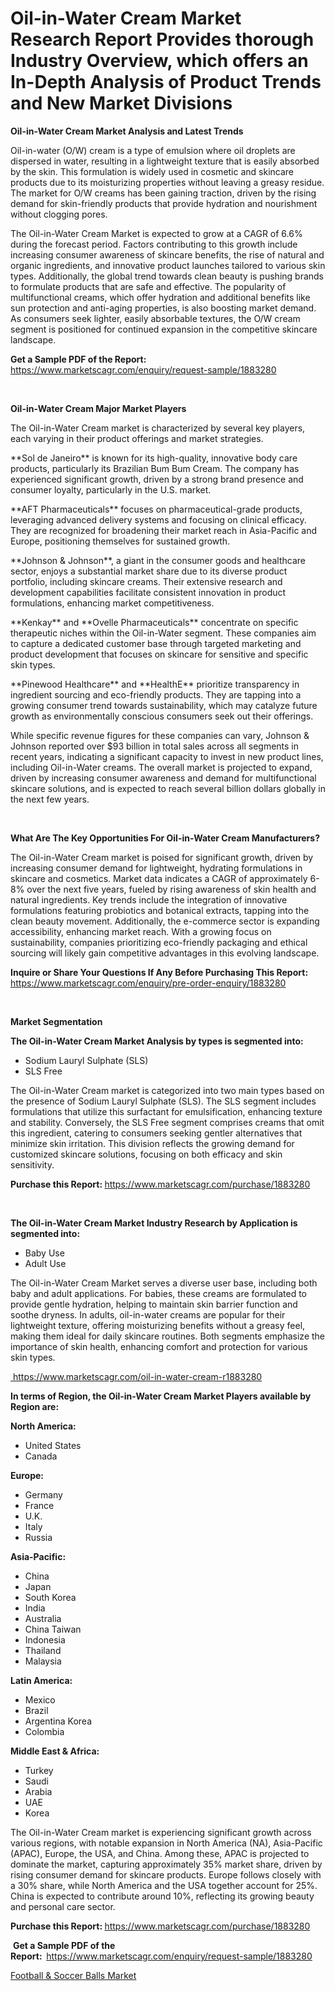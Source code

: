 <p><h1>Oil-in-Water Cream Market Research Report Provides thorough Industry Overview, which offers an In-Depth Analysis of Product Trends and New Market Divisions</h1></p><p><strong>Oil-in-Water Cream Market Analysis and Latest Trends</strong></p>
<p><p>Oil-in-water (O/W) cream is a type of emulsion where oil droplets are dispersed in water, resulting in a lightweight texture that is easily absorbed by the skin. This formulation is widely used in cosmetic and skincare products due to its moisturizing properties without leaving a greasy residue. The market for O/W creams has been gaining traction, driven by the rising demand for skin-friendly products that provide hydration and nourishment without clogging pores.</p><p>The Oil-in-Water Cream Market is expected to grow at a CAGR of 6.6% during the forecast period. Factors contributing to this growth include increasing consumer awareness of skincare benefits, the rise of natural and organic ingredients, and innovative product launches tailored to various skin types. Additionally, the global trend towards clean beauty is pushing brands to formulate products that are safe and effective. The popularity of multifunctional creams, which offer hydration and additional benefits like sun protection and anti-aging properties, is also boosting market demand. As consumers seek lighter, easily absorbable textures, the O/W cream segment is positioned for continued expansion in the competitive skincare landscape.</p></p>
<p><strong>Get a Sample PDF of the Report:&nbsp;</strong> <a href="https://www.marketscagr.com/enquiry/request-sample/1883280?utm_campaign=1868&utm_medium=2&utm_source=Github&utm_content=ia&utm_term=10022025&utm_id=oil-in-water-cream">https://www.marketscagr.com/enquiry/request-sample/1883280</a></p>
<p>&nbsp;</p>
<p><strong>Oil-in-Water Cream Major Market Players</strong></p>
<p><p>The Oil-in-Water Cream market is characterized by several key players, each varying in their product offerings and market strategies. </p><p>**Sol de Janeiro** is known for its high-quality, innovative body care products, particularly its Brazilian Bum Bum Cream. The company has experienced significant growth, driven by a strong brand presence and consumer loyalty, particularly in the U.S. market. </p><p>**AFT Pharmaceuticals** focuses on pharmaceutical-grade products, leveraging advanced delivery systems and focusing on clinical efficacy. They are recognized for broadening their market reach in Asia-Pacific and Europe, positioning themselves for sustained growth. </p><p>**Johnson & Johnson**, a giant in the consumer goods and healthcare sector, enjoys a substantial market share due to its diverse product portfolio, including skincare creams. Their extensive research and development capabilities facilitate consistent innovation in product formulations, enhancing market competitiveness.</p><p>**Kenkay** and **Ovelle Pharmaceuticals** concentrate on specific therapeutic niches within the Oil-in-Water segment. These companies aim to capture a dedicated customer base through targeted marketing and product development that focuses on skincare for sensitive and specific skin types.</p><p>**Pinewood Healthcare** and **HealthE** prioritize transparency in ingredient sourcing and eco-friendly products. They are tapping into a growing consumer trend towards sustainability, which may catalyze future growth as environmentally conscious consumers seek out their offerings.</p><p>While specific revenue figures for these companies can vary, Johnson & Johnson reported over $93 billion in total sales across all segments in recent years, indicating a significant capacity to invest in new product lines, including Oil-in-Water creams. The overall market is projected to expand, driven by increasing consumer awareness and demand for multifunctional skincare solutions, and is expected to reach several billion dollars globally in the next few years.</p></p>
<p>&nbsp;</p>
<p><strong>What Are The Key Opportunities For Oil-in-Water Cream Manufacturers?</strong></p>
<p><p>The Oil-in-Water Cream market is poised for significant growth, driven by increasing consumer demand for lightweight, hydrating formulations in skincare and cosmetics. Market data indicates a CAGR of approximately 6-8% over the next five years, fueled by rising awareness of skin health and natural ingredients. Key trends include the integration of innovative formulations featuring probiotics and botanical extracts, tapping into the clean beauty movement. Additionally, the e-commerce sector is expanding accessibility, enhancing market reach. With a growing focus on sustainability, companies prioritizing eco-friendly packaging and ethical sourcing will likely gain competitive advantages in this evolving landscape.</p></p>
<p><strong>Inquire or Share Your Questions If Any Before Purchasing This Report:</strong> <a href="https://www.marketscagr.com/enquiry/pre-order-enquiry/1883280?utm_campaign=1868&utm_medium=2&utm_source=Github&utm_content=ia&utm_term=10022025&utm_id=oil-in-water-cream">https://www.marketscagr.com/enquiry/pre-order-enquiry/1883280</a></p>
<p>&nbsp;</p>
<p><strong>Market Segmentation</strong></p>
<p><strong>The Oil-in-Water Cream Market Analysis by types is segmented into:</strong></p>
<p><ul><li>Sodium Lauryl Sulphate (SLS)</li><li>SLS Free</li></ul></p>
<p><p>The Oil-in-Water Cream market is categorized into two main types based on the presence of Sodium Lauryl Sulphate (SLS). The SLS segment includes formulations that utilize this surfactant for emulsification, enhancing texture and stability. Conversely, the SLS Free segment comprises creams that omit this ingredient, catering to consumers seeking gentler alternatives that minimize skin irritation. This division reflects the growing demand for customized skincare solutions, focusing on both efficacy and skin sensitivity.</p></p>
<p><strong>Purchase this Report:&nbsp;</strong><a href="https://www.marketscagr.com/purchase/1883280?utm_campaign=1868&utm_medium=2&utm_source=Github&utm_content=ia&utm_term=10022025&utm_id=oil-in-water-cream">https://www.marketscagr.com/purchase/1883280</a></p>
<p>&nbsp;</p>
<p><strong>The Oil-in-Water Cream Market Industry Research by Application is segmented into:</strong></p>
<p><ul><li>Baby Use</li><li>Adult Use</li></ul></p>
<p><p>The Oil-in-Water Cream Market serves a diverse user base, including both baby and adult applications. For babies, these creams are formulated to provide gentle hydration, helping to maintain skin barrier function and soothe dryness. In adults, oil-in-water creams are popular for their lightweight texture, offering moisturizing benefits without a greasy feel, making them ideal for daily skincare routines. Both segments emphasize the importance of skin health, enhancing comfort and protection for various skin types.</p></p>
<p><a href="https://www.marketscagr.com/oil-in-water-cream-r1883280?utm_campaign=1868&utm_medium=2&utm_source=Github&utm_content=ia&utm_term=10022025&utm_id=oil-in-water-cream">&nbsp;https://www.marketscagr.com/oil-in-water-cream-r1883280</a></p>
<p><strong>In terms of Region, the Oil-in-Water Cream Market Players available by Region are:</strong></p>
<p>
    <p> <strong> North America: </strong>
        <ul>
            <li>United States</li>
            <li>Canada</li>
        </ul>
        </p> 
    <p> <strong> Europe: </strong>
        <ul>
            <li>Germany</li>
            <li>France</li>
            <li>U.K.</li>
            <li>Italy</li>
            <li>Russia</li>
        </ul>
        </p> 
    <p> <strong> Asia-Pacific: </strong>
        <ul>
            <li>China</li>
            <li>Japan</li>
            <li>South Korea</li>
            <li>India</li>
            <li>Australia</li>
            <li>China Taiwan</li>
            <li>Indonesia</li>
            <li>Thailand</li>
            <li>Malaysia</li>
        </ul>
        </p> 
    <p> <strong> Latin America: </strong>
        <ul>
            <li>Mexico</li>
            <li>Brazil</li>
            <li>Argentina Korea</li>
            <li>Colombia</li>
        </ul>
        </p> 
    <p> <strong> Middle East & Africa: </strong>
        <ul>
            <li>Turkey</li>
            <li>Saudi</li>
            <li>Arabia</li>
            <li>UAE</li>
            <li>Korea</li>
        </ul>
    </p>
    </p>
<p><p>The Oil-in-Water Cream market is experiencing significant growth across various regions, with notable expansion in North America (NA), Asia-Pacific (APAC), Europe, the USA, and China. Among these, APAC is projected to dominate the market, capturing approximately 35% market share, driven by rising consumer demand for skincare products. Europe follows closely with a 30% share, while North America and the USA together account for 25%. China is expected to contribute around 10%, reflecting its growing beauty and personal care sector.</p></p>
<p><strong>Purchase this Report: </strong><a href="https://www.marketscagr.com/purchase/1883280?utm_campaign=1868&utm_medium=2&utm_source=Github&utm_content=ia&utm_term=10022025&utm_id=oil-in-water-cream">https://www.marketscagr.com/purchase/1883280</a></p>
<p>&nbsp;<strong>Get a Sample PDF of the Report:&nbsp;&nbsp;</strong><a href="https://www.marketscagr.com/enquiry/request-sample/1883280?utm_campaign=1868&utm_medium=2&utm_source=Github&utm_content=ia&utm_term=10022025&utm_id=oil-in-water-cream">https://www.marketscagr.com/enquiry/request-sample/1883280</a></p>
<p><strong></strong></p>
<p><p><a href="https://github.com/Krish2023na/Market-Research-Report-List-7/blob/main/football-soccer-balls-market.md?utm_campaign=1868&utm_medium=2&utm_source=Github&utm_content=ia&utm_term=10022025&utm_id=oil-in-water-cream">Football & Soccer Balls Market</a></p></p>